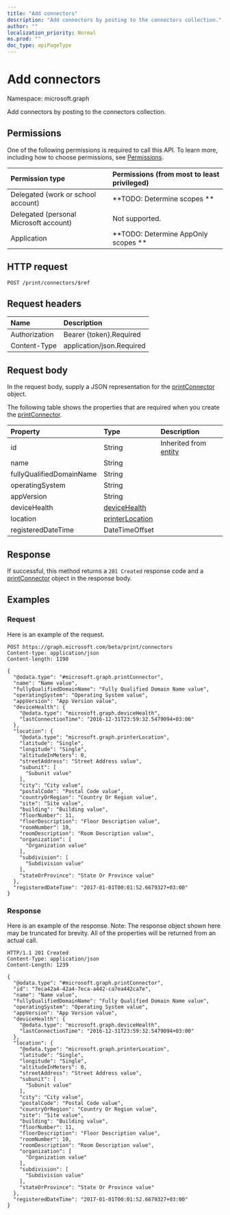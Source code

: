 ```yaml
---
title: "Add connectors"
description: "Add connectors by posting to the connectors collection."
author: ""
localization_priority: Normal
ms.prod: ""
doc_type: apiPageType
---
```


# Add connectors

Namespace: microsoft.graph

Add connectors by posting to the connectors collection.

## Permissions
One of the following permissions is required to call this API. To learn more, including how to choose permissions, see [Permissions](/concepts/permissions-reference.md).

|Permission type|Permissions (from most to least privileged)|
|:---|:---|
|Delegated (work or school account)|**TODO: Determine scopes **|
|Delegated (personal Microsoft account)|Not supported.|
|Application|**TODO: Determine AppOnly scopes **|

## HTTP request
<!-- {
  "blockType": "ignored"
}
-->
``` http
POST /print/connectors/$ref
```

## Request headers
|Name|Description|
|:---|:---|
|Authorization|Bearer {token}.Required|
|Content-Type|application/json.Required|

## Request body
In the request body, supply a JSON representation for the [printConnector](../resources/printconnector.md) object.

The following table shows the properties that are required when you create the [printConnector](../resources/printconnector.md).

|Property|Type|Description|
|:---|:---|:---|
|id|String| Inherited from [entity](../resources/entity.md)|
|name|String||
|fullyQualifiedDomainName|String||
|operatingSystem|String||
|appVersion|String||
|deviceHealth|[deviceHealth](../resources/devicehealth.md)||
|location|[printerLocation](../resources/printerlocation.md)||
|registeredDateTime|DateTimeOffset||



## Response
If successful, this method returns a `201 Created` response code and a [printConnector](../resources/printconnector.md) object in the response body.

## Examples

### Request
Here is an example of the request.
<!-- {
  "blockType": "request",
  "name": "create_printconnector_from_"
}
-->
``` http
POST https://graph.microsoft.com/beta/print/connectors
Content-type: application/json
Content-length: 1190

{
  "@odata.type": "#microsoft.graph.printConnector",
  "name": "Name value",
  "fullyQualifiedDomainName": "Fully Qualified Domain Name value",
  "operatingSystem": "Operating System value",
  "appVersion": "App Version value",
  "deviceHealth": {
    "@odata.type": "microsoft.graph.deviceHealth",
    "lastConnectionTime": "2016-12-31T23:59:32.5479094+03:00"
  },
  "location": {
    "@odata.type": "microsoft.graph.printerLocation",
    "latitude": "Single",
    "longitude": "Single",
    "altitudeInMeters": 0,
    "streetAddress": "Street Address value",
    "subunit": [
      "Subunit value"
    ],
    "city": "City value",
    "postalCode": "Postal Code value",
    "countryOrRegion": "Country Or Region value",
    "site": "Site value",
    "building": "Building value",
    "floorNumber": 11,
    "floorDescription": "Floor Description value",
    "roomNumber": 10,
    "roomDescription": "Room Description value",
    "organization": [
      "Organization value"
    ],
    "subdivision": [
      "Subdivision value"
    ],
    "stateOrProvince": "State Or Province value"
  },
  "registeredDateTime": "2017-01-01T00:01:52.6679327+03:00"
}
```

### Response
Here is an example of the response. Note: The response object shown here may be truncated for brevity. All of the properties will be returned from an actual call.
<!-- {
  "blockType": "response",
  "truncated": true,
  "@odata.type": "microsoft.graph.printconnector"
}
-->
``` http
HTTP/1.1 201 Created
Content-Type: application/json
Content-Length: 1239

{
  "@odata.type": "#microsoft.graph.printConnector",
  "id": "7eca42a4-42a4-7eca-a442-ca7ea442ca7e",
  "name": "Name value",
  "fullyQualifiedDomainName": "Fully Qualified Domain Name value",
  "operatingSystem": "Operating System value",
  "appVersion": "App Version value",
  "deviceHealth": {
    "@odata.type": "microsoft.graph.deviceHealth",
    "lastConnectionTime": "2016-12-31T23:59:32.5479094+03:00"
  },
  "location": {
    "@odata.type": "microsoft.graph.printerLocation",
    "latitude": "Single",
    "longitude": "Single",
    "altitudeInMeters": 0,
    "streetAddress": "Street Address value",
    "subunit": [
      "Subunit value"
    ],
    "city": "City value",
    "postalCode": "Postal Code value",
    "countryOrRegion": "Country Or Region value",
    "site": "Site value",
    "building": "Building value",
    "floorNumber": 11,
    "floorDescription": "Floor Description value",
    "roomNumber": 10,
    "roomDescription": "Room Description value",
    "organization": [
      "Organization value"
    ],
    "subdivision": [
      "Subdivision value"
    ],
    "stateOrProvince": "State Or Province value"
  },
  "registeredDateTime": "2017-01-01T00:01:52.6679327+03:00"
}
```

